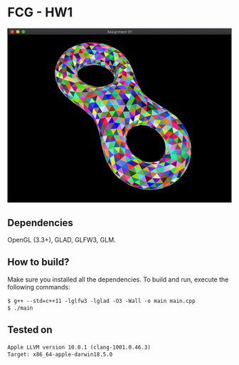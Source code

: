 # FCG - HW1

![screenshot](screenshot.png)

## Dependencies

OpenGL (3.3+), GLAD, GLFW3, GLM.

## How to build?

Make sure you installed all the dependencies. To build and run, execute the following commands:

```
$ g++ --std=c++11 -lglfw3 -lglad -O3 -Wall -o main main.cpp
$ ./main
```

## Tested on

```
Apple LLVM version 10.0.1 (clang-1001.0.46.3)
Target: x86_64-apple-darwin18.5.0
```